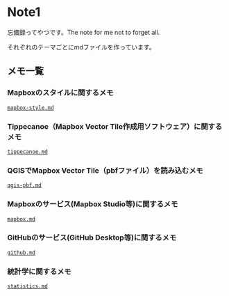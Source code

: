 # Note1
忘備録ってやつです。The note for me not to forget all.

それぞれのテーマごとにmdファイルを作っています。

## メモ一覧

### Mapboxのスタイルに関するメモ
[`mapbox-style.md`](https://github.com/mghs15/Note1/blob/master/mapbox-style.md)

### Tippecanoe（Mapbox Vector Tile作成用ソフトウェア）に関するメモ
[`tippecanoe.md`](https://github.com/mghs15/Note1/blob/master/tippecanoe.md)

### QGISでMapbox Vector Tile（pbfファイル）を読み込むメモ
[`qgis-pbf.md`](https://github.com/mghs15/Note1/blob/master/qgis-pbf.md)

### Mapboxのサービス(Mapbox Studio等)に関するメモ
[`mapbox.md`](https://github.com/mghs15/Note1/blob/master/mapbox.md)

### GitHubのサービス(GitHub Desktop等)に関するメモ
[`github.md`](https://github.com/mghs15/Note1/blob/master/github.md)

### 統計学に関するメモ
[`statistics.md`](https://github.com/mghs15/Note1/blob/master/statistics.md)
